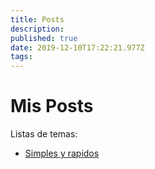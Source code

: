 ```yaml
---
title: Posts
description: 
published: true
date: 2019-12-10T17:22:21.977Z
tags: 
---
```


# Mis Posts

Listas de temas:

 - [Simples y rapidos](/posts/simples)
 